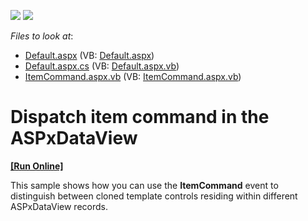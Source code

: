<!-- default badges list -->
[![](https://img.shields.io/badge/Open_in_DevExpress_Support_Center-FF7200?style=flat-square&logo=DevExpress&logoColor=white)](https://supportcenter.devexpress.com/ticket/details/E132)
[![](https://img.shields.io/badge/📖_How_to_use_DevExpress_Examples-e9f6fc?style=flat-square)](https://docs.devexpress.com/GeneralInformation/403183)
<!-- default badges end -->
<!-- default file list -->
*Files to look at*:

* [Default.aspx](./CS/WebSite/Default.aspx) (VB: [Default.aspx](./VB/WebSite/Default.aspx))
* [Default.aspx.cs](./CS/WebSite/Default.aspx.cs) (VB: [Default.aspx.vb](./VB/WebSite/Default.aspx.vb))
* [ItemCommand.aspx.vb](./CS/WebSite/ItemCommand.aspx.vb) (VB: [ItemCommand.aspx.vb](./VB/WebSite/ItemCommand.aspx.vb))
<!-- default file list end -->
# Dispatch item command in the ASPxDataView
<!-- run online -->
**[[Run Online]](https://codecentral.devexpress.com/e132/)**
<!-- run online end -->


<p>This sample shows how you can use the <strong>ItemCommand</strong> event to distinguish between cloned template controls residing within different ASPxDataView records.</p>

<br/>


